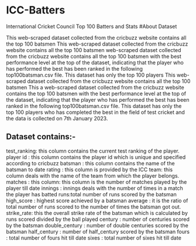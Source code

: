 # ICC-Batters
International Cricket Council Top 100 Batters and Stats
#About Dataset

This web-scraped dataset collected from the cricbuzz website contains all the top 100 batsmen This web-scraped dataset collected from the cricbuzz website contains all the top 100 batsmen web-scraped dataset collected from the cricbuzz website contains all the top 100 batsmen with the best performance level at the top of the dataset, indicating that the player who has performed the best has been ranked in the following top100batsman.csv file. This dataset has only the top 100 players This web-scraped dataset collected from the cricbuzz website contains all the top 100 batsmen This a web-scraped dataset collected from the cricbuzz website contains the top 100 batsmen with the best performance level at the top of the dataset, indicating that the player who has performed the best has been ranked in the following top100batsman.csv file. This dataset has only the top 100 players who has completed the best in the field of test cricket and the data is collected on 7th January 2023.

## Dataset contains:-
test_ranking: this column contains the current test ranking of the player.
player id : this column contains the player id which is unique and specified according to cricbuzz
batsman : this column contains the name of the batsman to date
rating : this column is provided by the ICC
team: this column deals with the name of the team from which the player belongs.
matches : this column: this column is the number of matches played by the player till date
innings : innings deals with the number of times in a match the player has batted
runs:total number of runs scored by the batsman
high_score : highest score achieved by a batsman
average : it is the ratio of total number of runs scored to the number of times the batsman got out.
strike_rate: this the overall strike rate of the batsman which is calculated by runs scored divided by the ball played
century : number of centuries scored by the batsman
double_century : number of double centuries scored by the batsman
half_century : number of half_century scored by the batsman
fours : total number of fours hit till date
sixes : total number of sixes hit till date
